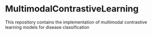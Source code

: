 # MultimodalContrastiveLearning
This repository contains the implementation of multimodal contrastive learning models for disease classification
